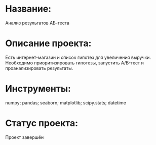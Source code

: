 # Название:
Анализ результатов АБ-теста
# Описание проекта:
Есть интернет-магазин и список гипотез для увеличения выручки.
Необходимо приоритизировать гипотезы, запустить A/B-тест и проанализировать результаты. 
# Инструменты:
numpy; pandas; seaborn; matplotlib; scipy.stats; datetime
# Статус проекта:
Проект завершён

